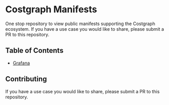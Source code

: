 # Costgraph Manifests

One stop repository to view public manifests supporting the Costgraph ecosystem. If you have a use case you would like to share, please submit a PR to this repository.


## Table of Contents
- [Grafana](./grafana)


## Contributing
If you have a use case you would like to share, please submit a PR to this repository.